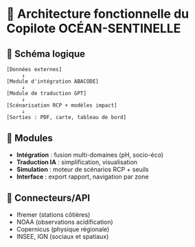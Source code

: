# 🧠 Architecture fonctionnelle du Copilote OCÉAN-SENTINELLE

## 🔁 Schéma logique

```
[Données externes]
     ↓
[Module d'intégration ABACODE]
     ↓
[Module de traduction GPT]
     ↓
[Scénarisation RCP + modèles impact]
     ↓
[Sorties : PDF, carte, tableau de bord]
```

## 🧩 Modules
- **Intégration** : fusion multi-domaines (pH, socio-éco)
- **Traduction IA** : simplification, visualisation
- **Simulation** : moteur de scénarios RCP + seuils
- **Interface** : export rapport, navigation par zone

## 📡 Connecteurs/API
- Ifremer (stations côtières)
- NOAA (observations acidification)
- Copernicus (physique régionale)
- INSEE, IGN (sociaux et spatiaux)
